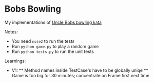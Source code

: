# Bobs Bowling

My implementations of [Uncle Bobs bowling kata](http://butunclebob.com/ArticleS.UncleBob.TheBowlingGameKata)

Notes:
* You need `nose2` to run the tests
* Run `python game.py` to play a random game
* Run `python tests.py` to run the unit tests

Learnings:
* V1:
** Method names inside TestCase's have to be globally uniqe
** Game is too big for 30 minutes; concentrate on Frame first next time
